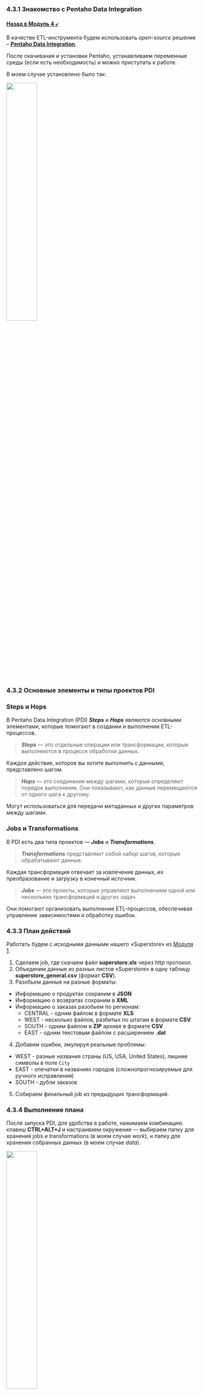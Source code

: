 ### 4.3.1 Знакомство с Pentaho Data Integration

#### [Назад в Модуль 4 ⤶](/DE-101/Module4/readme.md)

В качестве ETL-инструмента будем использовать _open-source_ решение –
**[Pentaho Data Integration](https://community.pentaho.com/home)**. 

После скачивания и установки Pentaho, устанавливаем переменные среды (если есть необходимость) и можно приступать 
к работе.

В моем случае установлено было так:

<img src="/DE-101/Module4/img/environment.png" width="40%">

### 4.3.2 Основные элементы и типы проектов PDI
### Steps и Hops
В Pentaho Data Integration (PDI) ***Steps*** и ***Hops*** являются основными элементами, которые помогают в создании 
и выполнении ETL-процессов.

> ***Steps*** — это отдельные операции или трансформации, которые выполняются в процессе обработки данных.

Каждое действие, которое вы хотите выполнить с данными, представлено шагом.

> ***Hops*** — это соединения между шагами, которые определяют порядок выполнения. Они показывают, как данные 
> перемещаются от одного шага к другому.

Могут использоваться для передачи метаданных и других параметров между шагами.

### Jobs и Transformations
В PDI есть два типа проектов — ***Jobs*** и ***Transformations***.

> ***Transformations*** представляют собой набор шагов, которые обрабатывают данные.

Каждая трансформация отвечает за извлечение данных, их преобразование и загрузку в конечный источник.

> ***Jobs*** — это проекты, которые управляют выполнением одной или нескольких трансформаций и других задач. 

Они помогают организовать выполнение ETL-процессов, обеспечивая управление зависимостями и обработку ошибок.

### 4.3.3 План действий
Работать будем с исходными данными нашего «Superstore» из 
[Модуля 1](https://github.com/adrianhel/datalearn/blob/main/DE-101/Module1/readme.md).
1. Сделаем job, где скачаем файл **superstore.xls** через _http_ протокол.
2. Объединим данные из разных листов «Superstore» в одну таблицу **superstore_general.csv** (формат **CSV**).
3. Разобьем данные на разные форматы:
- Информацию о продуктах сохраним в **JSON**
- Информацию о возвратах сохраним в **XML**
- Информацию о заказах разобьем по регионам:
    - CENTRAL - одним файлом в формате **XLS**
    - WEST - несколько файлов, разбитых по штатам в формате **CSV**
    - SOUTH - одним файлом в **ZIP** архиве в формате **CSV**
    - EAST - одним текстовым файлом с расширением **.dat**
4. Добавим ошибки, эмулируя реальные проблемы:
- WEST - разные названия страны (US, USA, United States), лишние символы в поле `City`
- EAST - опечатки в названиях городов (сложнопрогнозируемые для ручного исправления)
- SOUTH - дубли заказов
5. Собираем финальный job из предыдущих трансформаций.

### 4.3.4 Выполнение плана
После запуска PDI, для удобства в работе, нажимаем комбинацию клавиш **CTRL+ALT+J** и настраиваем окружение — 
выбираем папку для хранения jobs и transformations (в моем случае _work_), и папку для хранения собранных данных 
(в моем случае _data_).

<img src="/DE-101/Module4/img/envi_var.png" width="40%">

Приступаем к выполнению.
1. [Job для скачивания исходного файла Superstore](/DE-101/Module4/data/pentaho/job_download_superstore.kjb)

<img src="/DE-101/Module4/img/job_download.png" width="40%">

2. [Transformation для создания Superstore general](/DE-101/Module4/data/pentaho/transformation_general.ktr)

<img src="/DE-101/Module4/img/transform_general.png" width="70%">

_Метрики_

<img src="/DE-101/Module4/img/general_metrics.png" width="80%">

3. [Transformation для разбиения Superstore general](/DE-101/Module4/data/pentaho/transformation_general_split.ktr)

<img src="/DE-101/Module4/img/transform_general_split.png" width="100%">

_Метрики_

<img src="/DE-101/Module4/img/split_metrics.png" width="90%">

4. [Transformation для добавления ошибок](/DE-101/Module4/data/pentaho/transformation_add_errors.ktr)

<img src="/DE-101/Module4/img/transform_add_errors.png" width="80%">

_Метрики_

<img src="/DE-101/Module4/img/errors_metrics.png" width="90%">

5. [Финальный job со всеми трансформациями](/DE-101/Module4/data/pentaho/job_final.kjb)

<img src="/DE-101/Module4/img/job_final.png" width="75%">

### 4.3.5 Пишем скрипт для запуска нашего job'a
Открываем текстовый редактор. Сначала указываем путь до Kitchen.bat, а потом путь до нашего финального job'а. 
Не забываем сменить расширение файла на **.bat** 

```bash
"E:\...\Pentaho\design-tools\data-integration\Kitchen.bat" /file:"E:\...\work\job_final.kjb" /level:Basic
```
У меня скрипт получился вот [таким](/DE-101/Module4/data/pentaho/job_final.bat). 

### 4.3.6 Запускаем скрипт через Планировщик заданий (Windows Task Scheduler)
Запускаем _Планировщик заданий Windows_ и создаем Задачу для запуска нашего job'а.

<img src="/DE-101/Module4/img/scheduler.png" width="60%">

После запуска job отработал и в папке назначения появились все ожидаемые файлы.

<img src="/DE-101/Module4/img/job_result.png" width="30%">